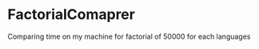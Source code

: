 FactorialComaprer
=================

Comparing time on my machine for factorial of 50000 for each languages
